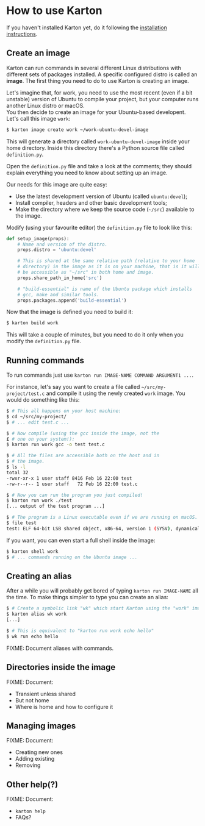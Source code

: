 How to use Karton
=================

If you haven't installed Karton yet, do it following the [installation instructions](install.md).


Create an image
---------------

Karton can run commands in several different Linux distributions with different sets of packages installed. A specific configured distro is called an **image**.
The first thing you need to do to use Karton is creating an image.

Let's imagine that, for work, you need to use the most recent (even if a bit unstable) version of Ubuntu to compile your project, but your computer runs another Linux distro or macOS.<br>
You then decide to create an image for your Ubuntu-based developent. Let's call this image `work`:

```sh
$ karton image create work ~/work-ubuntu-devel-image
```

This will generate a directory called `work-ubuntu-devel-image` inside your home directory. Inside this directory there's a Python source file called `definition.py`.

Open the `definition.py` file and take a look at the comments; they should explain everything you need to know about setting up an image.

Our needs for this image are quite easy:

* Use the latest development version of Ubuntu (called `ubuntu:devel`);
* Install compiler, headers and other basic development tools;
* Make the directory where we keep the source code (`~/src`) available to the image.

Modify (using your favourite editor) the `definition.py` file to look like this:

```python
def setup_image(props):
    # Name and version of the distro.
    props.distro = 'ubuntu:devel'

    # This is shared at the same relative path (relative to your home
    # directory) in the image as it is on your machine, that is it will
    # be accessible as "~/src" in both home and image.
    props.share_path_in_home('src')

    # "build-essential" is name of the Ubuntu package which installs
    # gcc, make and similar tools.
    props.packages.append('build-essential')
```

Now that the image is defined you need to build it:

```sh
$ karton build work
```

This will take a couple of minutes, but you need to do it only when you modify the `definition.py` file.


Running commands
----------------

To run commands just use `karton run IMAGE-NAME COMMAND ARGUMENT1 ...`.

For instance, let's say you want to create a file called `~/src/my-project/test.c` and compile it using the newly created `work` image. You would do something like this:

```sh
$ # This all happens on your host machine:
$ cd ~/src/my-project/
$ # ... edit test.c ...

$ # Now compile (using the gcc inside the image, not the
£ # one on your system!):
$ karton run work gcc -o test test.c

$ # All the files are accessible both on the host and in
$ # the image.
$ ls -l
total 32
-rwxr-xr-x 1 user staff 8416 Feb 16 22:00 test
-rw-r--r-- 1 user staff   72 Feb 16 22:00 test.c

$ # Now you can run the program you just compiled!
$ karton run work ./test
[... output of the test program ...]

$ # The program is a Linux executable even if we are running on macOS.
$ file test
test: ELF 64-bit LSB shared object, x86-64, version 1 (SYSV), dynamically linked, interpreter /lib64/ld-linux-x86-64.so.2, for GNU/Linux 2.6.32, BuildID[sha1]=4aca7cc9f855c32852dc139242c800b92ae96d5b, not stripped
```

If you want, you can even start a full shell inside the image:

```sh
$ karton shell work
$ # ... commands running on the Ubuntu image ...
```


Creating an alias
-----------------

After a while you will probably get bored of typing `karton run IMAGE-NAME` all the time. To make things simpler to type you can create an alias:

```sh
$ # Create a symbolic link "wk" which start Karton using the "work" image.
$ karton alias wk work
[...]

$ # This is equivalent to "karton run work echo hello"
$ wk run echo hello
```

FIXME: Document aliases with commands.


Directories inside the image
----------------------------

FIXME: Document:

* Transient unless shared
* But not home
* Where is home and how to configure it


Managing images
---------------------

FIXME: Document:

* Creating new ones
* Adding existing
* Removing


Other help(?)
-------------

FIXME: Document:

* `karton help`
* FAQs?
